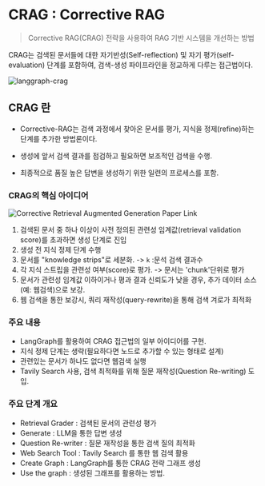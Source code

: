 # CRAG : Corrective RAG

> Corrective RAG(CRAG) 전략을 사용하여 RAG 기반 시스템을 개선하는 방법

CRAG는 검색된 문서들에 대한 자기반성(Self-reflection) 및 자기 평가(self-evaluation) 단계를 포함하여, 검색-생성 파이프라인을 정교하게 다루는 접근법이다.

![langgraph-crag](https://raw.githubusercontent.com/teddylee777/langchain-kr/1999da031d689326fc7db9596b4a29b10076e290/17-LangGraph/03-Use-Cases/assets/langgraph-crag.png)

## CRAG 란
- Corrective-RAG는 검색 과정에서 찾아온 문서를 평가, 지식을 정제(refine)하는 단계를 추가한 방법론이다.

- 생성에 앞서 검색 결과를 점검하고 필요하면 보조적인 검색을 수행.
- 최종적으로 품질 높은 답변을 생성하기 위한 일련의 프로세스를 포함.

### CRAG의 핵심 아이디어
![Corrective Retrieval Augmented Generation Paper Link](https://arxiv.org/pdf/2401.15884)

1. 검색된 문서 중 하나 이상이 사전 정의된 관련성 임계값(retrieval validation score)를 초과하면 생성 단계로 진입
2. 생성 전 지식 정제 단계 수행
3. 문서를 "knowledge strips"로 세분화. -> `k` :문석 검색 결과수
4. 각 지식 스트립을 관련성 여부(score)로 평가. -> 문서는 'chunk'단위로 평가
5. 문서가 관련성 임계값 이하이거나 평과 결과 신뢰도가 낮을 경우, 추가 데이터 소스(예: 웹검색)으로 보강.
6. 웹 검색을 통한 보강시, 쿼리 재작성(query-rewrite)을 통해 검색 겨로가 최적화


### 주요 내용
- LangGraph를 활용하여 CRAG 접근법의 일부 아이디어를 구현.
- 지식 정제 단계는 생략(필요하다면 노드로 추가할 수 있는 형태로 설계)
- 관련있는 문서가 하나도 없다면 웹검색 실행
- Tavily Search 사용, 검색 최적화를 위해 질문 재작성(Question Re-writing) 도입.

### 주요 단계 개요
- Retrieval Grader : 검색된 문서의 관련성 평가
- Generate : LLM을 통한 답변 생성
- Question Re-writer : 질문 재작성을 통한 검색 질의 최적화
- Web Search Tool : Tavily Search 를 통한 웹 검색 활용
- Create Graph : LangGraph를 통한 CRAG 전략 그래프 생성
- Use the graph : 생성된 그래프를 활용하는 방법.